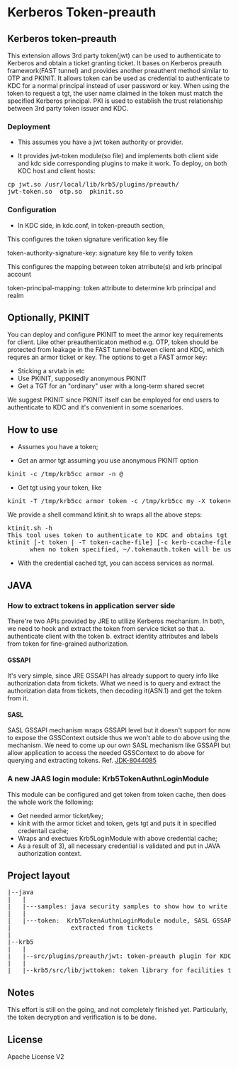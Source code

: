 # Kerberos Token-preauth

## Kerberos token-preauth
This extension allows 3rd party token(jwt) can be used to authenticate to Kerberos and obtain a ticket granting ticket.
It bases on Kerberos preauth framework(FAST tunnel) and provides another preauthent method similar to OTP and PKINIT. 
It allows token can be used as credential to authenticate to KDC for a normal principal instead of user password or key. 
When using the token to request a tgt, the user name claimed in the token must match the specified Kerberos principal.
PKI is used to establish the trust relationship between 3rd party token issuer and KDC.

### Deployment

* This assumes you have a jwt token authority or provider.
  
* It provides jwt-token module(so file) and implements both client side and kdc side corresponding plugins to make it work.
To deploy, on both KDC host and client hosts:
<pre>
cp jwt.so /usr/local/lib/krb5/plugins/preauth/
jwt-token.so  otp.so  pkinit.so
</pre>

### Configuration

* In KDC side, in kdc.conf, in token-preauth section,

This configures the token signature verification key file

token-authority-signature-key: signature key file to verify token

This configures the mapping between token atrribute(s) and krb principal account

token-principal-mapping: token attribute to determine krb principal and realm

## Optionally, PKINIT

You can deploy and configure PKINIT to meet the armor key requirements for client. Like other preauthenticaton method e.g. OTP, 
token should be protected from leakage in the FAST tunnel between client and KDC, which requres an armor ticket or key. 
The options to get a FAST armor key:
* Sticking a srvtab in etc
* Use PKINIT, supposedly anonymous PKINIT
* Get a TGT for an "ordinary" user with a long-term shared secret

We suggest PKINIT since PKINIT itself can be employed for end users to authenticate to KDC and it's convenient in some scenarioes.

## How to use

* Assumes you have a token;

* Get an armor tgt assuming you use anonymous PKINIT option

<pre>
kinit -c /tmp/krb5cc_armor -n @<YOUR_REALM>
</pre>

* Get tgt using your token, like

<pre>
kinit -T /tmp/krb5cc_armor_token -c /tmp/krb5cc_my -X token=<YOUR-JWT-TOKEN> <YOUR-PRINCIPAL>
</pre>

We provide a shell command ktinit.sh to wraps all the above steps:

<pre>
ktinit.sh -h
This tool uses token to authenticate to KDC and obtains tgt for you.
ktinit [-t token | -T token-cache-file] [-c kerb-ccache-file]
      when no token specified, ~/.tokenauth.token will be used by default
</pre>

* With the credential cached tgt, you can access services as normal.

## JAVA 

### How to extract tokens in application server side
 
There're two APIs provided by JRE to utilize Kerberos mechanism. In both, we need to hook and extract the token from
service ticket so that
a. authenticate client with the token
b. extract identity attributes and labels from token for fine-grained  authorization.

#### GSSAPI

It's very simple, since JRE GSSAPI has already support to query info like authorization data from tickets. What we need
is to query and extract the authorization data from tickets, then decoding it(ASN.1) and get the token from it.

#### SASL

SASL GSSAPI mechanism wraps GSSAPI level but it doesn't support for now to expose the GSSContext outside thus we won't
able to do above using the mechanism. We need to come up our own SASL mechanism like GSSAPI but allow application to 
access the needed GSSContext to do above for querying and extracting tokens. Ref. [JDK-8044085](https://bugs.openjdk.java.net/browse/JDK-8044085)

### A new JAAS login module: Krb5TokenAuthnLoginModule

This module can be configured and get token from token cache, then does the whole work the following:

* Get needed armor ticket/key;
* kinit with the armor ticket and token, gets tgt and puts it in specified credentail cache;
* Wraps and exectues Krb5LoginModule with above credential cache;
* As a result of 3), all necessary credential is validated and put in JAVA authorization context.

## Project layout

<pre>
|--java
|   |
|   |---samples: java security samples to show how to write GSSAPI and SASL applications
|   |
|   |---token:  Krb5TokenAuthnLoginModule module, SASL GSSAPIExt mechanism for token, and samples to show how token can be
|                extracted from tickets
|
|--krb5
|   |
|   |--src/plugins/preauth/jwt: token-preauth plugin for KDC and clients
|   |
|   |--krb5/src/lib/jwttoken: token library for facilities to process and verify tokens
</pre>

## Notes

This effort is still on the going, and not completely finished yet. Particularly, the token decryption and verification is
to be done.

## License

Apache License V2
